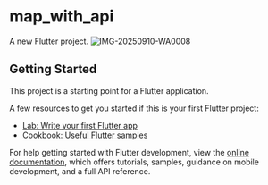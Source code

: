 # map_with_api

A new Flutter project.
![IMG-20250910-WA0008](https://github.com/user-attachments/assets/459fe1df-a6a5-4358-bccc-68e89a5ae181)

## Getting Started

This project is a starting point for a Flutter application.

A few resources to get you started if this is your first Flutter project:

- [Lab: Write your first Flutter app](https://docs.flutter.dev/get-started/codelab)
- [Cookbook: Useful Flutter samples](https://docs.flutter.dev/cookbook)

For help getting started with Flutter development, view the
[online documentation](https://docs.flutter.dev/), which offers tutorials,
samples, guidance on mobile development, and a full API reference.
